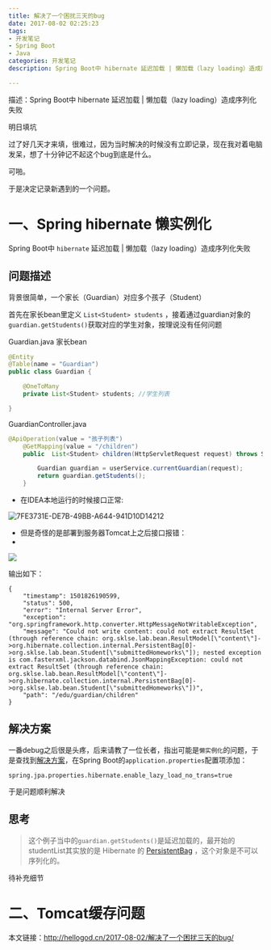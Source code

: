 ```yaml
---
title: 解决了一个困扰三天的bug
date: 2017-08-02 02:25:23
tags: 
- 开发笔记
- Spring Boot
- Java
categories: 开发笔记
description: Spring Boot中 hibernate 延迟加载 | 懒加载（lazy loading）造成序列化失败

---
```


描述：Spring Boot中 hibernate 延迟加载 | 懒加载（lazy loading）造成序列化失败


明日填坑

过了好几天才来填，很难过，因为当时解决的时候没有立即记录，现在我对着电脑发呆，想了十分钟记不起这个bug到底是什么。

可啪。


于是决定记录新遇到的一个问题。 

# 一、Spring hibernate 懒实例化
Spring Boot中 `hibernate` 延迟加载 | 懒加载（lazy loading）造成序列化失败


## 问题描述

背景很简单，一个家长（Guardian）对应多个孩子（Student）

首先在家长bean里定义 `List<Student> students` ，接着通过guardian对象的`guardian.getStudents()`获取对应的学生对象，按理说没有任何问题

Guardian.java 家长bean

``` java
@Entity
@Table(name = "Guardian")
public class Guardian {

    @OneToMany
    private List<Student> students; //学生列表

}

```

 GuardianController.java  

``` java
@ApiOperation(value = "孩子列表")
    @GetMapping(value = "/children")
    public  List<Student> children(HttpServletRequest request) throws ServletException {

        Guardian guardian = userService.currentGuardian(request);
        return guardian.getStudents();
    }
```

 * 在IDEA本地运行的时候接口正常:

 ![7FE3731E-DE7B-49BB-A644-941D10D14212](https://ws1.sinaimg.cn/large/006tKfTcly1fs3uyitqclj30un0j5goh.jpg)

 
 * 但是奇怪的是部署到服务器Tomcat上之后接口报错：
 * 
 ![](https://ws4.sinaimg.cn/large/006tKfTcly1fs3uyj9o1mj30ui0dxtae.jpg)
 
输出如下：

``` 
{
    "timestamp": 1501826190599,
    "status": 500,
    "error": "Internal Server Error",
    "exception": "org.springframework.http.converter.HttpMessageNotWritableException",
    "message": "Could not write content: could not extract ResultSet (through reference chain: org.sklse.lab.bean.ResultModel[\"content\"]->org.hibernate.collection.internal.PersistentBag[0]->org.sklse.lab.bean.Student[\"submittedHomeworks\"]); nested exception is com.fasterxml.jackson.databind.JsonMappingException: could not extract ResultSet (through reference chain: org.sklse.lab.bean.ResultModel[\"content\"]->org.hibernate.collection.internal.PersistentBag[0]->org.sklse.lab.bean.Student[\"submittedHomeworks\"])",
    "path": "/edu/guardian/children"
}
```
## 解决方案
一番debug之后很是头疼，后来请教了一位长者，指出可能是`懒实例化`的问题，于是查找到[解决方案](http://www.jianshu.com/p/c676fd86a219)，在Spring Boot的`application.properties`配置项添加：


```
spring.jpa.properties.hibernate.enable_lazy_load_no_trans=true
```
于是问题顺利解决

## 思考
 
> 这个例子当中的`guardian.getStudents()`是延迟加载的，最开始的studentList其实放的是 Hibernate 的 [PersistentBag](https://docs.jboss.org/hibernate/orm/3.2/api/org/hibernate/collection/PersistentBag.html) ，这个对象是不可以序列化的。

 待补充细节


# 二、Tomcat缓存问题


本文链接：http://hellogod.cn/2017-08-02/解决了一个困扰三天的bug/


